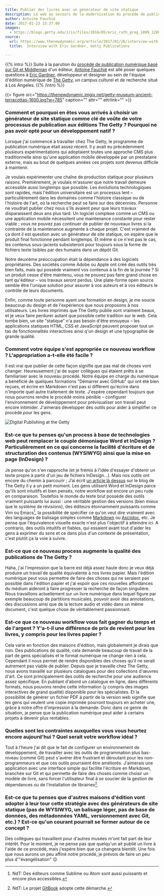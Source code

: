 ```yaml
---
title: Publier des livres avec un générateur de site statique
description: Le web au secours de la modernisation du procéde de publication de livres numériques et papier.
author: Antoine Fauchié
date: 2017-01-23 15:37:00
images:
  - https://blogs.getty.edu/iris/files/2016/05/eric_ruth_greg_1009_1200.jpg
source:
  url: https://www.thenewdynamic.org/article/2017/01/26/interview-with-eric-gardner-getty/
  title:  Interview with Eric Gardner, Getty Publications

---
```


{{% intro %}}
Suite à la parution du [procédé de publication numérique basé sur Git et Middleman](http://blogs.getty.edu/iris/an-editors-view-of-digital-publishing/) d'un éditeur, [Antoine Fauchié](https://www.quaternum.net/) est allé poser quelques questions à [Eric Gardner](http://egardner.github.io/), développeur et designer au sein de l'équipe d'édition numérique de [The Getty](https://getty.edu/), un campus culturel et de recherche situé à Los Angeles.
{{% /intro %}}

{{< figure src="https://thenewdynamic.imgix.net/getty-museum-ancient-terracottas-1600.jpg?w=785" caption="" attr="" attrlink="" >}}

### Comment et pourquoi en êtes vous arrivés à choisir un générateur de site statique comme clé de voûte de votre processus de publication aux éditions The Getty ? Pourquoi ne pas avoir opté pour un développement natif&nbsp;?

Lorsque j'ai commencé à travailler chez The Getty, le programme de publication numérique était assez récent. Il y avait eu précédemment plusieurs expérimentations qui adoptaient toutes une approche CMS plus traditionnelle ainsi qu'une application mobile développée par un prestataire externe, mais au bout de quelques années ces projets sont devenus difficile à maintenir.

Je voulais expérimenter une chaîne de production statique pour plusieurs raisons. Premièrement, je voulais m'assurer que notre travail demeure accessible aussi longtemps que possible. Les évolutions technologiques sont rapides, mais l'édition universitaire est un processus lent – particulièrement dans les domaines comme l'histoire classique ou de l'histoire de l'art, où la recherche peut se faire sur des décennies. Personne ne voudrait publier chez nous s'ils avaient peur que leurs travaux disparaissent deux ans plus tard. Un logiciel complexe comme un CMS ou une application mobile nécessitent une maintenance constante pour rester viable ; vous ne pouvez pas continuer de publier de nouveaux livres si la contrainte de la maintenance augmente à chaque projet. C'est vraiment de ça dont il est question avec un générateur de site statique, on espère que le produit final fonctionne pendant longtemps. Et même si ce n'est pas le cas, les contenus sous-jacents subsisteront pour toujours sous la forme de fichiers texte lisibles par des humains dans un dépôt Git.

Notre deuxième préoccupation était la dépendance à des logiciels propriétaires. Des sociétés comme Adobe ou Apple ont créé des outils très bien faits, mais qui possède vraiment vos contenus à la fin de la journée ? Si un produit cesse d'être maintenu, vous ne pouvez pas faire grand chose en tant qu'éditeur – vos travaux seront perdus. Une plate-forme open source semble être l'unique solution pour assurer à vos auteurs et à vos éditeurs le contrôle de leurs documents.

Enfin, comme toute personne ayant une formation en design, je me soucie beaucoup du design et de l'expérience que nous proposons à nos utilisateurs. Les livres imprimés que The Getty publie sont vraiment beaux, et je veux faire perdurer autant que possible cette tradition sur le web. Cela tombe bien, un site "statique" n'a pas besoin d'être ennuyeux – les applications statiques HTML, CSS et JavaScript peuvent proposer tout un tas de fonctionnalités interactives ainsi q'un design et une typographie de grande qualité.

### Comment votre équipe s'est appropriée ce nouveau workflow ? L'appropriation a-t-elle été facile ?

Il est vrai que publier de cette façon signifie que pas mal de choses vont changer. Heureusement j'ai de super collègues qui étaient prêts à se familiariser avec le nouveau procédé. Notre équipe en charge du numérique a bénéficié de quelques formations "Démarrer avec GitHub" qui ont été bien reçues, et écrire en Markdown n'est pas si différent qu'écrire dans n'importe quel autre traitement de texte. J'espère cependant toujours que nous pourrons rendre le procédé moins pénible – configurer l'environnement de développement pour prévisualiser son travail peut encore intimider. J'aimerais développer des outils pour aider à simplifier ce procédé pour les gens.

![Digital Publishing at the Getty](https://blogs.getty.edu/iris/files/2016/05/eric_ruth_greg_1009_1200.jpg)

### Est-ce que tu penses qu'un process à base de technologies web peut remplacer le couple démoniaque Word et InDesign ? Particulièrement en ce qui concerne la facilité d'écriture et de structuration des contenus (WYSIWYG) ainsi que la mise en page (InDesign) ?

Je pense qu'on s'en rapproche (et je frémis à l'idée d'essayer d'obtenir un texte propre à partir d'un jeu de fichiers InDesign…). Mais nos outils ont encore du chemin à parcourir ; J’ai écrit [un article là dessus](http://blogs.getty.edu/iris/digital-publishing-needs-new-tools/) sur le blog de The Getty il y a un petit moment. Les gens utilisent Word et InDesign parce qu'ils sont intuitifs et bien pensés, notre workflow est encore un peu rude en comparaison. Toutefois le monde du texte brut possède des outils vraiment puissants lui aussi : une véritable gestion des versions (bien mieux que le système de révisions), des éditeurs étonnamment puissants comme Vim ou Emacs[^1], la possibilité de spécifier ce qu'on veut dire vraiment avec des languages de balisage simples comme [Markdown](https://learnxinyminutes.com/docs/fr-fr/markdown/) ou [Asciidoc](https://learnxinyminutes.com/docs/asciidoc/), etc. Je pense que l'équivalence visuelle exacte n'est plus l'objectif à atteindre ici. A contrario, des outils intuitifs et fiables, qui essaient avant tout d'aider les gens à exprimer du *sens* et ce dans plus d'un contexte de présentation, c'est plutôt ça la voie à suivre.

### Est-ce que ce nouveau process augmente la qualité des publications de The Getty ?

Haha, j'ai l'impression que la barre est déjà assez haute donc je veux déjà produire un travail de qualité équivalente à nos livres papier. Mais l'édition numérique peut vous permettre de faire des choses qui ne seraient pas possible dans l'édition papier et j'ai espoir que ces nouvelles affordances du médium aideront à faire progresser la recherche de façon singulière. Nous travaillons actuellement sur un livre numérique dans lequel figure par exemple beaucoup de partitions musicales, pouvoir avoir des annotations, des discussions ainsi que de la lecture audio et vidéo dans un même document, c'est quelque chose de véritablement passionnant.

### Est-ce que ce nouveau workflow vous fait gagner du temps et de l'argent ? Y'a-t-il une différence de prix de revient pour les livres, y compris pour les livres papier ?

Cela varie en fonction des maisons d'édition, mais globalement je dirais que non. Des publications de qualité, cela demande beaucoup de travail de la part de gens spécialisés et le format numérique ne change rien à cela. Cependant il nous permet de rendre disponibles des choses qu'il ne serait autrement pas viable de publier. Depuis que je travaille chez The Getty, nous avons travaillé sur plusieurs catalogues pour des collections d'œuvres d'art. Ce sont principalement des outils de recherche pour une audience assez spécifique. En publiant d'abord un catalogue en ligne, dans différents formats, nous pouvons rendre cette information (y compris des images interactives de grand qualité) disponible pour les spécialistes. Et la possibilité de générer un fichier PDF à partir de la version web signifie que les gens qui veulent une copie imprimée pourront toujours en acheter une, grâce à notre offre d'impression à la demande. Donc dans ce genre de situation, je pense que la publication numérique peut aider à certains projets à devenir plus rentables.

### Quelles sont les contraintes auxquelles vous vous heurtez encore aujourd'hui ? Quel serait votre workflow idéal ?

Tout à l'heure j'ai dit que le fait de configurer un environnement de développement, de travailler avec les outils de programmation plus bas-niveau (comme Git) peut s'avérer être frustrant et déroutant pour les non-programmeurs et que ces outils pourraient être améliorés. J'aimerais une application avec une interface simple qui facilite l'écriture en Markdown, branchée sur Git et qui permette de faire des choses comme choisir un modèle de livre, sans forcer l'utilisateur final à se soucier de la gestion de dépendances ou de l'installation de librairies[^2].

### Est-ce que tu penses que d'autres maisons d'édition vont adopter à leur tour cette stratégie avec des générateurs de site statique (pas de WYSIWYG, un balisage léger, pas de base de données, des métadonnées YAML, versionnement avec Git, etc.) ? Est-ce qu'un courant pourrait se former autour de ce concept ?

Des collègues qui travaillent pour d'autres musées m'ont fait part de leur interêt. Pour le moment, je ne pense pas que quelqu'un ait publié un livre à l'aide de ce procédé, mais j'espère bien que ça changera bientôt. Une fois que nous aurons un peu affiné notre procédé, je prévois de faire un peu plus d'"évangélisation" 😉

[^1]: NdT: Des éditeurs comme Sublime ou Atom sont aussi puissants et encore plus accessibles.
[^2]: NdT: Le projet [GitBook](https://www.gitbook.com) adopte cette démarche.
